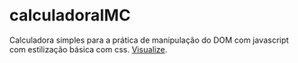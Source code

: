 # calculadoraIMC
Calculadora simples para a prática de manipulação do DOM com javascript com estilização básica com css.
[Visualize](https://oslain-g.github.io/calculadoraIMC/).
